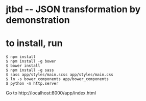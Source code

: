 # jtbd -- JSON transformation by demonstration

# to install, run

```
$ npm install
$ npm install -g bower
$ bower install
$ npm install -g sass
$ sass app/styles/main.scss app/styles/main.css
$ ln -s bower_components app/bower_components
$ python -m http.server
```
Go to http://localhost:8000/app/index.html
